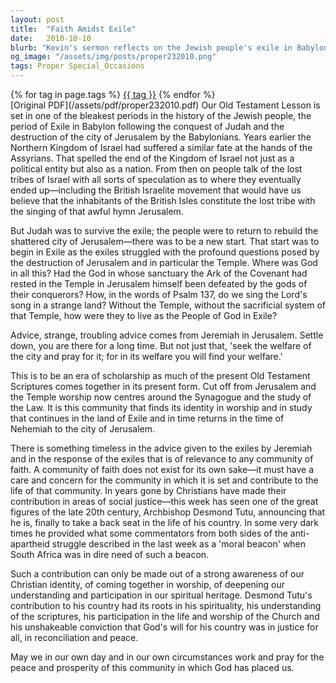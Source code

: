 ```yaml
---
layout: post
title:  "Faith Amidst Exile"
date:   2010-10-10
blurb: "Kevin's sermon reflects on the Jewish people's exile in Babylon, drawing parallels to the role of faith communities in society. He emphasizes the importance of a faith community's care for its surrounding society, citing Jeremiah's advice to the exiles and the example of Archbishop Desmond Tutu's moral leadership in South Africa. The core message is the timeless relevance of faith in contributing to social justice and community welfare."
og_image: "/assets/img/posts/proper232010.png"
tags: Proper Special_Occasions
---    
```

<div class="tag-pills">
    {% for tag in page.tags %}
    <a href="{{ site.baseurl }}/tag/{{ tag | slugify }}" class="tag-pill">{{ tag }}</a>
    {% endfor %}
</div>
[Original PDF](/assets/pdf/proper232010.pdf)
Our Old Testament Lesson is set in one of the bleakest periods in the history of the Jewish people, the period of Exile in Babylon following the conquest of Judah and the destruction of the city of Jerusalem by the Babylonians. Years earlier the Northern Kingdom of Israel had suffered a similar fate at the hands of the Assyrians. That spelled the end of the Kingdom of Israel not just as a political entity but also as a nation. From then on people talk of the lost tribes of Israel with all sorts of speculation as to where they eventually ended up—including the British Israelite movement that would have us believe that the inhabitants of the British Isles constitute the lost tribe with the singing of that awful hymn Jerusalem.

But Judah was to survive the exile; the people were to return to rebuild the shattered city of Jerusalem—there was to be a new start. That start was to begin in Exile as the exiles struggled with the profound questions posed by the destruction of Jerusalem and in particular the Temple. Where was God in all this? Had the God in whose sanctuary the Ark of the Covenant had rested in the Temple in Jerusalem himself been defeated by the gods of their conquerors? How, in the words of Psalm 137, do we sing the Lord's song in a strange land? Without the Temple, without the sacrificial system of that Temple, how were they to live as the People of God in Exile?

Advice, strange, troubling advice comes from Jeremiah in Jerusalem. Settle down, you are there for a long time. But not just that, 'seek the welfare of the city and pray for it; for in its welfare you will find your welfare.'

This is to be an era of scholarship as much of the present Old Testament Scriptures comes together in its present form. Cut off from Jerusalem and the Temple worship now centres around the Synagogue and the study of the Law. It is this community that finds its identity in worship and in study that continues in the land of Exile and in time returns in the time of Nehemiah to the city of Jerusalem.

There is something timeless in the advice given to the exiles by Jeremiah and in the response of the exiles that is of relevance to any community of faith. A community of faith does not exist for its own sake—it must have a care and concern for the community in which it is set and contribute to the life of that community. In years gone by Christians have made their contribution in areas of social justice—this week has seen one of the great figures of the late 20th century, Archbishop Desmond Tutu, announcing that he is, finally to take a back seat in the life of his country. In some very dark times he provided what some commentators from both sides of the anti-apartheid struggle described in the last week as a 'moral beacon' when South Africa was in dire need of such a beacon.

Such a contribution can only be made out of a strong awareness of our Christian identity, of coming together in worship, of deepening our understanding and participation in our spiritual heritage. Desmond Tutu's contribution to his country had its roots in his spirituality, his understanding of the scriptures, his participation in the life and worship of the Church and his unshakeable conviction that God's will for his country was in justice for all, in reconciliation and peace.

May we in our own day and in our own circumstances work and pray for the peace and prosperity of this community in which God has placed us.
